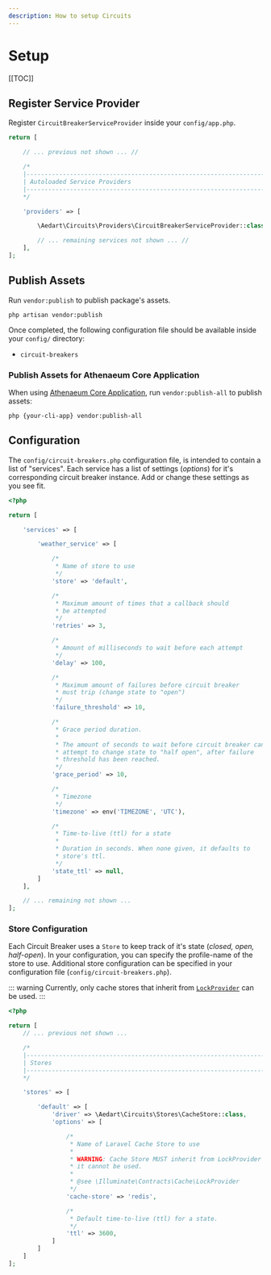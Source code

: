 ```yaml
---
description: How to setup Circuits
---
```


# Setup

[[TOC]]

## Register Service Provider

Register `CircuitBreakerServiceProvider` inside your `config/app.php`. 

```php
return [

    // ... previous not shown ... //

    /*
    |--------------------------------------------------------------------------
    | Autoloaded Service Providers
    |--------------------------------------------------------------------------
    */

    'providers' => [

        \Aedart\Circuits\Providers\CircuitBreakerServiceProvider::class

        // ... remaining services not shown ... //
    ],
];
```

## Publish Assets

Run `vendor:publish` to publish package's assets.

```shell
php artisan vendor:publish
```

Once completed, the following configuration file should be available inside your `config/` directory:

- `circuit-breakers`

### Publish Assets for Athenaeum Core Application

When using [Athenaeum Core Application](../../core), run `vendor:publish-all` to publish assets:

```shell
php {your-cli-app} vendor:publish-all
```

## Configuration

The `config/circuit-breakers.php` configuration file, is intended to contain a list of "services".
Each service has a list of settings (_options_) for it's corresponding circuit breaker instance.
Add or change these settings as you see fit.

```php
<?php

return [

    'services' => [

        'weather_service' => [

            /*
             * Name of store to use
             */
            'store' => 'default',

            /*
             * Maximum amount of times that a callback should
             * be attempted
             */
            'retries' => 3,

            /*
             * Amount of milliseconds to wait before each attempt
             */
            'delay' => 100,

            /*
             * Maximum amount of failures before circuit breaker
             * must trip (change state to "open")
             */
            'failure_threshold' => 10,

            /*
             * Grace period duration.
             *
             * The amount of seconds to wait before circuit breaker can
             * attempt to change state to "half open", after failure
             * threshold has been reached.
             */
            'grace_period' => 10,

            /*
             * Timezone
             */
            'timezone' => env('TIMEZONE', 'UTC'),

            /*
             * Time-to-live (ttl) for a state
             *
             * Duration in seconds. When none given, it defaults to
             * store's ttl.
             */
            'state_ttl' => null,
        ]
    ],

    // ... remaining not shown ...
];
```

### Store Configuration

Each Circuit Breaker uses a `Store` to keep track of it's state (_closed, open, half-open_).
In your configuration, you can specify the profile-name of the store to use.
Additional store configuration can be specified in your configuration file (`config/circuit-breakers.php`).

::: warning
Currently, only cache stores that inherit from [`LockProvider`](https://laravel.com/docs/12.x/cache#atomic-locks) can be used.
:::

```php
<?php

return [
    // ... previous not shown ...

    /*
    |--------------------------------------------------------------------------
    | Stores
    |--------------------------------------------------------------------------
    */

    'stores' => [

        'default' => [
            'driver' => \Aedart\Circuits\Stores\CacheStore::class,
            'options' => [

                /*
                 * Name of Laravel Cache Store to use
                 *
                 * WARNING: Cache Store MUST inherit from LockProvider or
                 * it cannot be used.
                 *
                 * @see \Illuminate\Contracts\Cache\LockProvider
                 */
                'cache-store' => 'redis',

                /*
                 * Default time-to-live (ttl) for a state.
                 */
                'ttl' => 3600,
            ]
        ]
    ]
];
```

